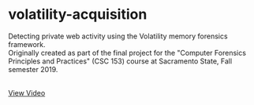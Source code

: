 # volatility-acquisition
Detecting private web activity using the Volatility memory forensics framework. <br/>
Originally created as part of the final project for the "Computer Forensics Principles and Practices" (CSC 153) course at Sacramento State, Fall semester 2019. <br/><br/>

[View Video](https://www.youtube.com/watch?v=t5KzJsjGNzQ&ab_channel=j)
